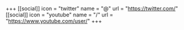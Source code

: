 +++
[[social]]
	icon = "twitter"
	name = "@"
	url = "https://twitter.com/"
[[social]]
	icon = "youtube"
	name = "/"
	url = "https://www.youtube.com/user/"
+++
